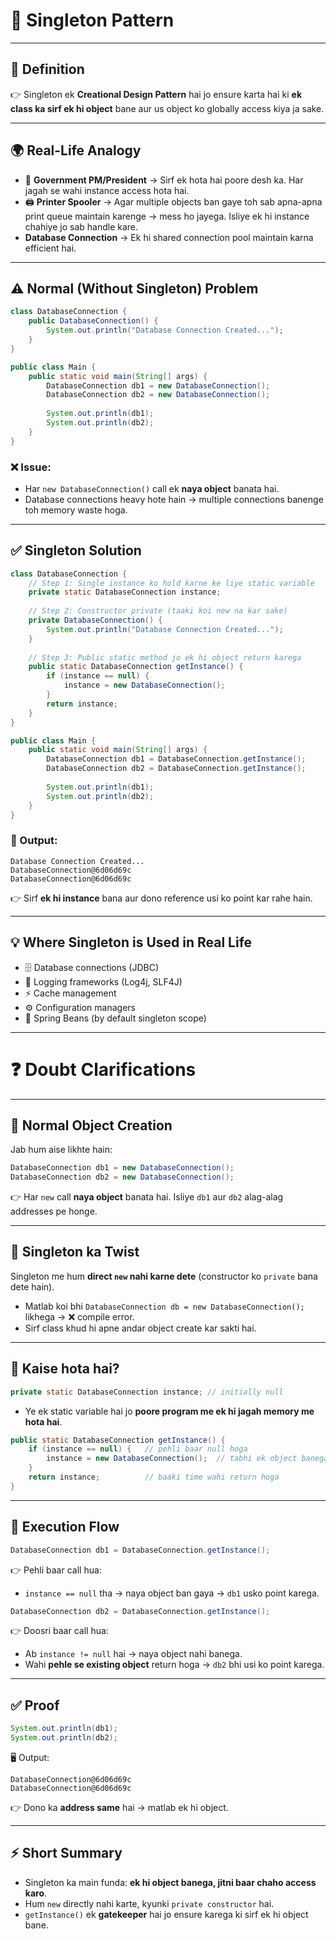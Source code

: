 
# 🎯 **Singleton Pattern**

---

## 📌 **Definition**

👉 Singleton ek **Creational Design Pattern** hai jo ensure karta hai ki **ek class ka sirf ek hi object** bane aur us object ko globally access kiya ja sake.

---

## 🌍 **Real-Life Analogy**

* 👤 **Government PM/President** → Sirf ek hota hai poore desh ka. Har jagah se wahi instance access hota hai.  
* 🖨️ **Printer Spooler** → Agar multiple objects ban gaye toh sab apna-apna print queue maintain karenge → mess ho jayega. Isliye ek hi instance chahiye jo sab handle kare.
* **Database Connection** → Ek hi shared connection pool maintain karna efficient hai.  
---

## ⚠️ **Normal (Without Singleton) Problem**

```java
class DatabaseConnection {
    public DatabaseConnection() {
        System.out.println("Database Connection Created...");
    }
}

public class Main {
    public static void main(String[] args) {
        DatabaseConnection db1 = new DatabaseConnection();
        DatabaseConnection db2 = new DatabaseConnection();
        
        System.out.println(db1);
        System.out.println(db2);
    }
}
````

### ❌ Issue:

* Har `new DatabaseConnection()` call ek **naya object** banata hai.
* Database connections heavy hote hain → multiple connections banenge toh memory waste hoga.

---

## ✅ **Singleton Solution**

```java
class DatabaseConnection {
    // Step 1: Single instance ko hold karne ke liye static variable
    private static DatabaseConnection instance;
    
    // Step 2: Constructor private (taaki koi new na kar sake)
    private DatabaseConnection() {
        System.out.println("Database Connection Created...");
    }
    
    // Step 3: Public static method jo ek hi object return karega
    public static DatabaseConnection getInstance() {
        if (instance == null) {
            instance = new DatabaseConnection();
        }
        return instance;
    }
}

public class Main {
    public static void main(String[] args) {
        DatabaseConnection db1 = DatabaseConnection.getInstance();
        DatabaseConnection db2 = DatabaseConnection.getInstance();
        
        System.out.println(db1);
        System.out.println(db2);
    }
}
```

### 🎯 Output:

```
Database Connection Created...
DatabaseConnection@6d06d69c
DatabaseConnection@6d06d69c
```

👉 Sirf **ek hi instance** bana aur dono reference usi ko point kar rahe hain.

---

## 💡 **Where Singleton is Used in Real Life**

* 🗄️ Database connections (JDBC)
* 📝 Logging frameworks (Log4j, SLF4J)
* ⚡ Cache management
* ⚙️ Configuration managers
* 🌱 Spring Beans (by default singleton scope)

---

# ❓ **Doubt Clarifications**

---

## 🔑 **Normal Object Creation**

Jab hum aise likhte hain:

```java
DatabaseConnection db1 = new DatabaseConnection();
DatabaseConnection db2 = new DatabaseConnection();
```

👉 Har `new` call **naya object** banata hai.
Isliye `db1` aur `db2` alag-alag addresses pe honge.

---

## 🔑 **Singleton ka Twist**

Singleton me hum **direct `new` nahi karne dete** (constructor ko `private` bana dete hain).

* Matlab koi bhi `DatabaseConnection db = new DatabaseConnection();` likhega → ❌ compile error.
* Sirf class khud hi apne andar object create kar sakti hai.

---

## 🔑 **Kaise hota hai?**

```java
private static DatabaseConnection instance; // initially null
```

* Ye ek static variable hai jo **poore program me ek hi jagah memory me hota hai**.

```java
public static DatabaseConnection getInstance() {
    if (instance == null) {   // pehli baar null hoga
        instance = new DatabaseConnection();  // tabhi ek object banega
    }
    return instance;          // baaki time wahi return hoga
}
```

---

## 🔁 **Execution Flow**

```java
DatabaseConnection db1 = DatabaseConnection.getInstance();
```

👉 Pehli baar call hua:

* `instance == null` tha → naya object ban gaya → `db1` usko point karega.

```java
DatabaseConnection db2 = DatabaseConnection.getInstance();
```

👉 Doosri baar call hua:

* Ab `instance != null` hai → naya object nahi banega.
* Wahi **pehle se existing object** return hoga → `db2` bhi usi ko point karega.

---

## ✅ **Proof**

```java
System.out.println(db1);
System.out.println(db2);
```

🖥️ Output:

```
DatabaseConnection@6d06d69c
DatabaseConnection@6d06d69c
```

👉 Dono ka **address same** hai → matlab ek hi object.

---

## ⚡️ **Short Summary**

* Singleton ka main funda: **ek hi object banega, jitni baar chaho access karo**.
* Hum `new` directly nahi karte, kyunki `private constructor` hai.
* `getInstance()` ek **gatekeeper** hai jo ensure karega ki sirf ek hi object bane.


```
